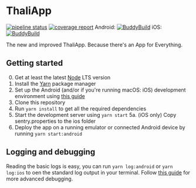 ThaliApp
==============

[![pipeline status](https://gitlab.science.ru.nl/thalia/ThaliApp/badges/master/pipeline.svg)](https://gitlab.science.ru.nl/thalia/ThaliApp/commits/master) [![coverage report](https://gitlab.science.ru.nl/thalia/ThaliApp/badges/master/coverage.svg)](https://gitlab.science.ru.nl/thalia/ThaliApp/commits/master)
Android: [![BuddyBuild](https://dashboard.buddybuild.com/api/statusImage?appID=59b91aadba233f000121b9d3&branch=master&build=latest)](https://dashboard.buddybuild.com/apps/59b91aadba233f000121b9d3/build/latest?branch=master)
iOS: [![BuddyBuild](https://dashboard.buddybuild.com/api/statusImage?appID=59b56f51ff3d3c000160a8fa&branch=master&build=latest)](https://dashboard.buddybuild.com/apps/59b56f51ff3d3c000160a8fa/build/latest?branch=master)

The new and improved ThaliApp. Because there's an App for Everything.




Getting started
---------------

0. Get at least the latest [Node](https://nodejs.org/en/) LTS version
1. Install the [Yarn](https://yarnpkg.com/) package manager
2. Set up the Android (and/or if you're running macOS: iOS) development environment using [this guide](https://facebook.github.io/react-native/docs/getting-started.html#android-development-environment)
3. Clone this repository
4. Run `yarn install` to get all the required dependencies
5. Start the development server using `yarn start`
5a. (iOS only) Copy sentry.properties to the ios folder
6. Deploy the app on a running emulator or connected Android device by running `yarn start:android`


Logging and debugging
---------------

Reading the basic logs is easy, you can run `yarn log:android` or `yarn log:ios` to oen the standard log output in your terminal.
Follow [this guide](https://facebook.github.io/react-native/docs/debugging.html) for more advanced debugging.
